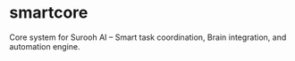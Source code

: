 # smartcore
Core system for Surooh AI – Smart task coordination, Brain integration, and automation engine.
